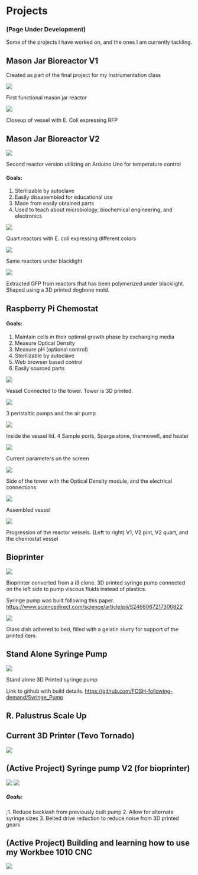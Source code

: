 # Projects
### (Page Under Development)
Some of the projects I have worked on, and the ones I am currently tackling.

## Mason Jar  Bioreactor V1
Created as part of the final project for my Instrumentation class

![](assets/README-e31a08d0.jpg)

First functional mason jar reactor

![](assets/README-92a26e02.jpg)

Closeup of vessel with E. Coli expressing RFP

## Mason Jar Bioreactor V2

![](assets/README-0bb9f751.jpg)

Second reactor version utilizing an Arduino Uno for temperature control
 #### Goals:
 1. Sterilizable by autoclave
 2. Easily dissasembled for educational use
 3. Made from easily obtained parts
 4. Used to teach about microbiology, biochemical engineering, and electronics

![](assets/README-0b7a33d8.jpg)

Quart reactors with E. coli expressing different colors

![](assets/README-1e7e8f98.jpg)

Same reactors under blacklight

![](assets/README-a17d6e33.jpg)

Extracted GFP from reactors that has been polymerized under blacklight. Shaped using a 3D printed dogbone mold.


## Raspberry Pi Chemostat

#### Goals:
1. Maintain cells in their optimal growth phase by exchanging media
2. Measure Optical Density
3. Measure pH (optional control)
4. Sterilizable by autoclave
5. Web browser based control
6. Easily sourced parts

![](assets/README-d1a1bf47.JPG)

Vessel Connected to the tower. Tower is 3D printed.

![](assets/README-e0b1f76f.JPG)

3 peristaltic pumps and the air pump

![](assets/README-9175efb1.JPG)

Inside the vessel lid. 4 Sample ports, Sparge stone, thermowell, and heater

![](assets/README-e83ab4a9.JPG)

Current parameters on the screen

![](assets/README-5146c852.JPG)

Side of the tower with the Optical Density module, and the electrical connections

![](assets/README-bfd02e1f.JPG)

Assembled vessel

![](assets/README-73873263.JPG)

Progression of the reactor vessels. (Left to right) V1, V2 pint, V2 quart, and the chemostat vessel

## Bioprinter

![](assets/README-0fae1e54.jpg)

Bioprinter converted from a i3 clone. 3D printed syringe pump connected on the left side to pump viscous fluids instead of plastics.

Syringe pump was built following this paper. https://www.sciencedirect.com/science/article/pii/S2468067217300822

![](assets/README-7df9f339.png)

Glass dish adhered to bed, filled with a gelatin slurry for support of the printed item.

## Stand Alone Syringe Pump

![](assets/README-1bca026d.jpg)

Stand alone 3D Printed syringe pump

Link to github with build details.
https://github.com/FOSH-following-demand/Syringe_Pump

## R. Palustrus Scale Up

## Current 3D Printer (Tevo Tornado)
![](assets/README-18da0f61.JPG)

## (Active Project) Syringe pump V2 (for bioprinter)
![](assets/README-dea94f38.JPG)
![](assets/README-f6f4ed5b.JPG)
##### Goals:
;1. Reduce backlash from previously built pump
2. Allow for alternate syringe sizes
3. Belted drive reduction to reduce noise from 3D printed gears

## (Active Project) Building and learning how to use my Workbee 1010 CNC
![](assets/README-1aacddbb.JPG)
